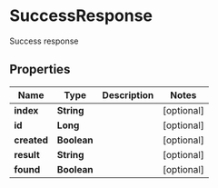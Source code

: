 

# SuccessResponse

Success response
## Properties

Name | Type | Description | Notes
------------ | ------------- | ------------- | -------------
**index** | **String** |  |  [optional]
**id** | **Long** |  |  [optional]
**created** | **Boolean** |  |  [optional]
**result** | **String** |  |  [optional]
**found** | **Boolean** |  |  [optional]



